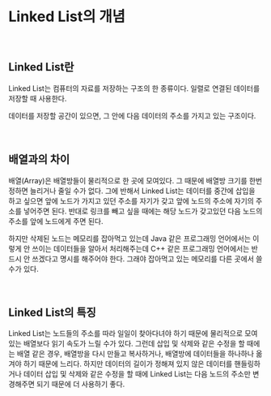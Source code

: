 # Linked List의 개념

</br>

## Linked List란

Linked List는 컴퓨터의 자료를 저장하는 구조의 한 종류이다. 일렬로 연결된 데이터를 저장할 때 사용한다.

데이터를 저장할 공간이 있으면, 그 안에 다음 데이터의 주소를 가지고 있는 구조이다.

</br>

## 배열과의 차이

배열(Array)은 배열방들이 물리적으로 한 곳에 모여있다. 그 때문에 배열방 크기를 한번 정하면 늘리거나 줄일 수가 없다. 그에 반해서 Linked List는 데이터를 중간에 삽입을 하고 싶으면 앞에 노드가 가지고 있던 주소를 자기가 갖고 앞에 노드의 주소에 자기의 주소를 넣어주면 된다. 반대로 링크를 빼고 싶을 때에는 해당 노드가 갖고있던 다음 노드의 주소를 앞에 노드에게 주면 된다.

하지만 삭제된 노드는 메모리를 잡아먹고 있는데 Java 같은 프로그래밍 언어에서는 이렇게 안 쓰이는 데이터들을 알아서 처리해주는데 C++ 같은 프로그래밍 언어에서는 반드시 안 쓰겠다고 명시를 해주어야 한다. 그래야 잡아먹고 있는 메모리를 다른 곳에서 쓸 수가 있다.

</br>

## Linked List의 특징

Linked List는 노드들의 주소를 따라 일일이 찾아다녀야 하기 때문에 물리적으로 모여있는 배열보다 읽기 속도가 느릴 수가 있다. 그런데 삽입 및 삭제와 같은 수정을 할 때에는 배열 같은 경우, 배열방을 다시 만들고 복사하거나, 배열방에 데이터들을 하나하나 옮겨야 하기 때문에 느리다. 하지만 데이터의 길이가 정해져 있지 않은 데이터를 핸들링하거나 데이터 삽입 및 삭제와 같은 수정을 할 때에 Linked List는 다음 노드의 주소만 변경해주면 되기 때문에 더 사용하기 좋다.